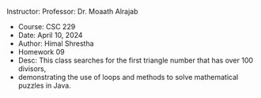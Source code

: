 Instructor: Professor: Dr. Moaath Alrajab
 * Course: CSC 229
 * Date: April 10, 2024
 * Author: Himal Shrestha
 * Homework 09
 * Desc: This class searches for the first triangle number that has over 100 divisors,
 * demonstrating the use of loops and methods to solve mathematical puzzles in Java.
